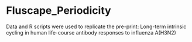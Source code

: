 # Fluscape_Periodicity
Data and R scripts were used to replicate the pre-print: Long-term intrinsic cycling in human life-course antibody responses to influenza A(H3N2)
